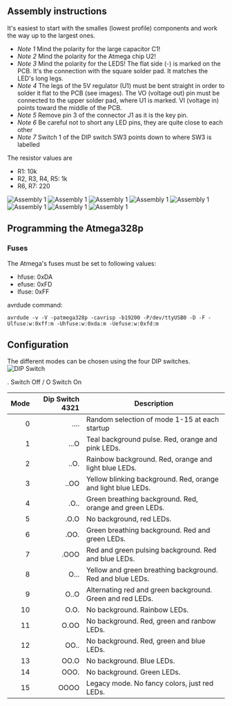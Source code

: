 ## Assembly instructions
It's easiest to start with the smalles (lowest profile) components and work the way up to the largest ones.

* *Note 1* Mind the polarity for the large capacitor C1!
* *Note 2* Mind the polarity for the Atmega chip U2!
* *Note 3* Mind the polarity for the LEDS! The flat side (-) is marked on the PCB. It's the connection with the square solder pad. It matches the LED's long legs.
* *Note 4* The legs of the 5V regulator (U1) must be bent straight in order to solder it flat to the PCB (see images). The VO (voltage out) pin must be connected to the upper solder pad, where U1 is marked. VI (voltage in) points toward the middle of the PCB.
* *Note 5* Remove pin 3 of the connector J1 as it is the key pin.
* *Note 6* Be careful not to short any LED pins, they are quite close to each other
* *Note 7* Switch 1 of the DIP switch SW3 points down to where SW3 is labelled

The resistor values are
* R1: 10k
* R2, R3, R4, R5: 1k
* R6, R7: 220

![Assembly 1](https://github.com/bitfieldlabs/afm_saucer/blob/master/doc/assembly_1.jpg)
![Assembly 1](https://github.com/bitfieldlabs/afm_saucer/blob/master/doc/assembly_2.jpg)
![Assembly 1](https://github.com/bitfieldlabs/afm_saucer/blob/master/doc/assembly_3.jpg)
![Assembly 1](https://github.com/bitfieldlabs/afm_saucer/blob/master/doc/assembly_4.jpg)
![Assembly 1](https://github.com/bitfieldlabs/afm_saucer/blob/master/doc/assembly_5.jpg)
![Assembly 1](https://github.com/bitfieldlabs/afm_saucer/blob/master/doc/assembly_6.jpg)
![Assembly 1](https://github.com/bitfieldlabs/afm_saucer/blob/master/doc/assembly_7.jpg)
![Assembly 1](https://github.com/bitfieldlabs/afm_saucer/blob/master/doc/assembly_8.jpg)

## Programming the Atmega328p

### Fuses
The Atmega's fuses must be set to following values:
 * hfuse: 0xDA
 * efuse: 0xFD
 * lfuse: 0xFF

avrdude command:
```
avrdude -v -V -patmega328p -cavrisp -b19200 -P/dev/ttyUSB0 -D -F -Ulfuse:w:0xff:m -Uhfuse:w:0xda:m -Uefuse:w:0xfd:m
```

## Configuration
The different modes can be chosen using the four DIP switches.
![DIP Switch](https://github.com/bitfieldlabs/afm_saucer/blob/master/doc/dip_switch.jpg)

. Switch Off / O Switch On

| Mode | Dip Switch 4321 | Description |
|-----:|----------------:|-------------|
|     0| ....| Random selection of mode 1-15 at each startup |
|     1| ...O| Teal background pulse. Red, orange and pink LEDs. |
|     2| ..O.| Rainbow background. Red, orange and light blue LEDs. |
|     3| ..OO| Yellow blinking background. Red, orange and light blue LEDs. |
|     4| .O..| Green breathing background. Red, orange and green LEDs. |
|     5| .O.O| No background, red LEDs. |
|     6| .OO.| Green breathing background. Red and green LEDs. |
|     7| .OOO| Red and green pulsing background. Red and blue LEDs. |
|     8| O...| Yellow and green breathing background. Red and blue LEDs. |
|     9| O..O| Alternating red and green background. Green and red LEDs. |
|    10| O.O.| No background. Rainbow LEDs. |
|    11| O.OO| No background. Red, green and ranbow LEDs. |
|    12| OO..| No background. Red, green and blue LEDs. |
|    13| OO.O| No background. Blue LEDs. |
|    14| OOO.| No background. Green LEDs. |
|    15| OOOO| Legacy mode. No fancy colors, just red LEDs. |

